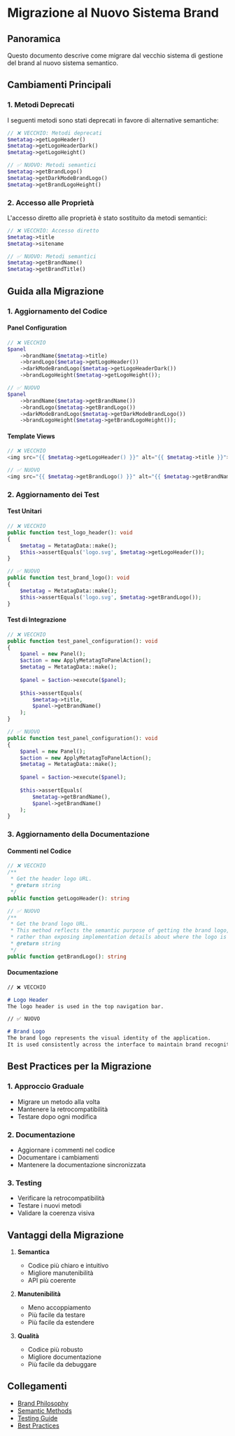 # Migrazione al Nuovo Sistema Brand

## Panoramica

Questo documento descrive come migrare dal vecchio sistema di gestione del brand al nuovo sistema semantico.

## Cambiamenti Principali

### 1. Metodi Deprecati
I seguenti metodi sono stati deprecati in favore di alternative semantiche:

```php
// ❌ VECCHIO: Metodi deprecati
$metatag->getLogoHeader()
$metatag->getLogoHeaderDark()
$metatag->getLogoHeight()

// ✅ NUOVO: Metodi semantici
$metatag->getBrandLogo()
$metatag->getDarkModeBrandLogo()
$metatag->getBrandLogoHeight()
```

### 2. Accesso alle Proprietà
L'accesso diretto alle proprietà è stato sostituito da metodi semantici:

```php
// ❌ VECCHIO: Accesso diretto
$metatag->title
$metatag->sitename

// ✅ NUOVO: Metodi semantici
$metatag->getBrandName()
$metatag->getBrandTitle()
```

## Guida alla Migrazione

### 1. Aggiornamento del Codice

#### Panel Configuration
```php
// ❌ VECCHIO
$panel
    ->brandName($metatag->title)
    ->brandLogo($metatag->getLogoHeader())
    ->darkModeBrandLogo($metatag->getLogoHeaderDark())
    ->brandLogoHeight($metatag->getLogoHeight());

// ✅ NUOVO
$panel
    ->brandName($metatag->getBrandName())
    ->brandLogo($metatag->getBrandLogo())
    ->darkModeBrandLogo($metatag->getDarkModeBrandLogo())
    ->brandLogoHeight($metatag->getBrandLogoHeight());
```

#### Template Views
```php
// ❌ VECCHIO
<img src="{{ $metatag->getLogoHeader() }}" alt="{{ $metatag->title }}">

// ✅ NUOVO
<img src="{{ $metatag->getBrandLogo() }}" alt="{{ $metatag->getBrandName() }}">
```

### 2. Aggiornamento dei Test

#### Test Unitari
```php
// ❌ VECCHIO
public function test_logo_header(): void
{
    $metatag = MetatagData::make();
    $this->assertEquals('logo.svg', $metatag->getLogoHeader());
}

// ✅ NUOVO
public function test_brand_logo(): void
{
    $metatag = MetatagData::make();
    $this->assertEquals('logo.svg', $metatag->getBrandLogo());
}
```

#### Test di Integrazione
```php
// ❌ VECCHIO
public function test_panel_configuration(): void
{
    $panel = new Panel();
    $action = new ApplyMetatagToPanelAction();
    $metatag = MetatagData::make();
    
    $panel = $action->execute($panel);
    
    $this->assertEquals(
        $metatag->title,
        $panel->getBrandName()
    );
}

// ✅ NUOVO
public function test_panel_configuration(): void
{
    $panel = new Panel();
    $action = new ApplyMetatagToPanelAction();
    $metatag = MetatagData::make();
    
    $panel = $action->execute($panel);
    
    $this->assertEquals(
        $metatag->getBrandName(),
        $panel->getBrandName()
    );
}
```

### 3. Aggiornamento della Documentazione

#### Commenti nel Codice
```php
// ❌ VECCHIO
/**
 * Get the header logo URL.
 * @return string
 */
public function getLogoHeader(): string

// ✅ NUOVO
/**
 * Get the brand logo URL.
 * This method reflects the semantic purpose of getting the brand logo,
 * rather than exposing implementation details about where the logo is used.
 * @return string
 */
public function getBrandLogo(): string
```

#### Documentazione
```markdown
// ❌ VECCHIO

# Logo Header
The logo header is used in the top navigation bar.

// ✅ NUOVO

# Brand Logo
The brand logo represents the visual identity of the application.
It is used consistently across the interface to maintain brand recognition.
```

## Best Practices per la Migrazione

### 1. Approccio Graduale
- Migrare un metodo alla volta
- Mantenere la retrocompatibilità
- Testare dopo ogni modifica

### 2. Documentazione
- Aggiornare i commenti nel codice
- Documentare i cambiamenti
- Mantenere la documentazione sincronizzata

### 3. Testing
- Verificare la retrocompatibilità
- Testare i nuovi metodi
- Validare la coerenza visiva

## Vantaggi della Migrazione

1. **Semantica**
   - Codice più chiaro e intuitivo
   - Migliore manutenibilità
   - API più coerente

2. **Manutenibilità**
   - Meno accoppiamento
   - Più facile da testare
   - Più facile da estendere

3. **Qualità**
   - Codice più robusto
   - Migliore documentazione
   - Più facile da debuggare

## Collegamenti
- [Brand Philosophy](../philosophy/brand_philosophy.md)
- [Semantic Methods](../philosophy/semantic_methods.md)
- [Testing Guide](../testing/brand_testing.md)
- [Best Practices](../best-practices.md) 

